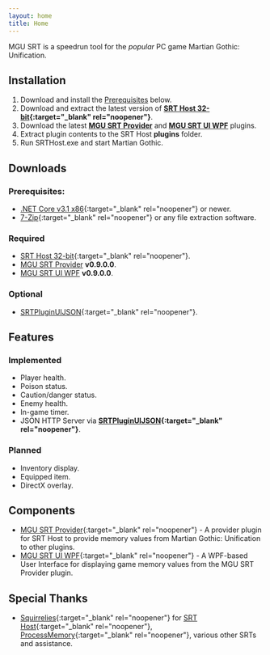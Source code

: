 ```yaml
---
layout: home
title: Home
---
```


MGU SRT is a speedrun tool for the *popular* PC game Martian Gothic: Unification.

## Installation

1. Download and install the [Prerequisites](#Prerequisites) below.
2. Download and extract the latest version of **[SRT Host 32-bit](https://www.neonblu.com/SRT/){:target="_blank" rel="noopener"}**.
3. Download the latest **[MGU SRT Provider](https://github.com/kapdap/mgu-srt-provider/releases/download/0.9.0.0/mgu-srt-provider_v0.9.0.0.zip)** and **[MGU SRT UI WPF](https://github.com/kapdap/mgu-srt-ui-wpf/releases/download/0.9.0.0/mgu-srt-ui-wpf_v0.9.0.0.zip)** plugins.
4. Extract plugin contents to the SRT Host **plugins** folder.
5. Run SRTHost.exe and start Martian Gothic.

## Downloads

### Prerequisites:
* [.NET Core v3.1 x86](https://dotnet.microsoft.com/download/dotnet-core/current/runtime){:target="_blank" rel="noopener"} or newer.
* [7-Zip](https://www.7-zip.org/){:target="_blank" rel="noopener"} or any file extraction software.

### Required

* [SRT Host 32-bit](https://www.neonblu.com/SRT/){:target="_blank" rel="noopener"}.
* [MGU SRT Provider](https://github.com/kapdap/mgu-srt-provider/releases/download/0.9.0.0/mgu-srt-provider_v0.9.0.0.zip) **v0.9.0.0**.
* [MGU SRT UI WPF](https://github.com/kapdap/mgu-srt-ui-wpf/releases/download/0.9.0.0/mgu-srt-ui-wpf_v0.9.0.0.zip) **v0.9.0.0**.

### Optional

* [SRTPluginUIJSON](https://github.com/Squirrelies/SRTPluginUIJSON/){:target="_blank" rel="noopener"}.

## Features

### Implemented

* Player health.
* Poison status.
* Caution/danger status.
* Enemy health.
* In-game timer.
* JSON HTTP Server via **[SRTPluginUIJSON](https://github.com/Squirrelies/SRTPluginUIJSON/){:target="_blank" rel="noopener"}**.

### Planned

* Inventory display.
* Equipped item.
* DirectX overlay.

## Components

* [MGU SRT Provider](https://github.com/kapdap/mgu-srt-provider/){:target="_blank" rel="noopener"} - A provider plugin for SRT Host to provide memory values from Martian Gothic: Unification to other plugins.
* [MGU SRT UI WPF](https://github.com/kapdap/mgu-srt-ui-wpf/){:target="_blank" rel="noopener"} - A WPF-based User Interface for displaying game memory values from the MGU SRT Provider plugin.

## Special Thanks

* [Squirrelies](https://github.com/Squirrelies){:target="_blank" rel="noopener"} for [SRT Host](https://github.com/Squirrelies/SRTHost/){:target="_blank" rel="noopener"}, [ProcessMemory](https://github.com/Squirrelies/ProcessMemory){:target="_blank" rel="noopener"}, various other SRTs and assistance.
